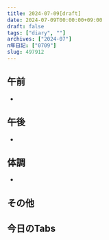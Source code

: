 ```yaml
---
title: 2024-07-09[draft]
date: 2024-07-09T00:00:00+09:00
draft: false
tags: ["diary", ""]
archives: ["2024-07"]
n年日記: ["0709"]
slug: 497912
---
```

## 午前
- 
## 午後
- 
## 体調
- 
## その他
## 今日のTabs